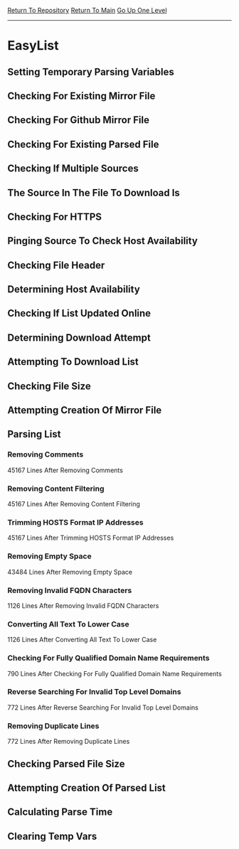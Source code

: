 [Return To Repository](https://github.com/deathbybandaid/piholeparser/)
[Return To Main](https://github.com/deathbybandaid/piholeparser/blob/master/RecentRunLogs/Mainlog.md)
[Go Up One Level](https://github.com/deathbybandaid/piholeparser/blob/master/RecentRunLogs/TopLevelScripts/30-Processing-Blacklists.md)
____________________________________
# EasyList
## Setting Temporary Parsing Variables
## Checking For Existing Mirror File
## Checking For Github Mirror File
## Checking For Existing Parsed File
## Checking If Multiple Sources
## The Source In The File To Download Is
## Checking For HTTPS
## Pinging Source To Check Host Availability
## Checking File Header
## Determining Host Availability
## Checking If List Updated Online
## Determining Download Attempt
## Attempting To Download List
## Checking File Size
## Attempting Creation Of Mirror File
## Parsing List
### Removing Comments
45167 Lines After Removing Comments
### Removing Content Filtering
45167 Lines After Removing Content Filtering
### Trimming HOSTS Format IP Addresses
45167 Lines After Trimming HOSTS Format IP Addresses
### Removing Empty Space
43484 Lines After Removing Empty Space
### Removing Invalid FQDN Characters
1126 Lines After Removing Invalid FQDN Characters
### Converting All Text To Lower Case
1126 Lines After Converting All Text To Lower Case
### Checking For Fully Qualified Domain Name Requirements
790 Lines After Checking For Fully Qualified Domain Name Requirements
### Reverse Searching For Invalid Top Level Domains
772 Lines After Reverse Searching For Invalid Top Level Domains
### Removing Duplicate Lines
772 Lines After Removing Duplicate Lines
## Checking Parsed File Size
## Attempting Creation Of Parsed List
## Calculating Parse Time
## Clearing Temp Vars

